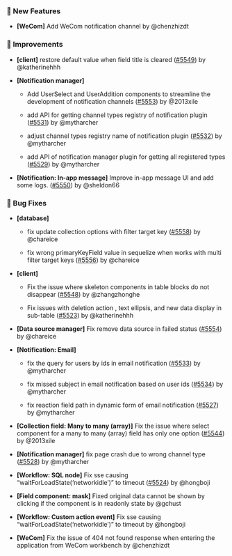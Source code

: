 ### 🎉 New Features

- **[WeCom]** Add WeCom notification channel by @chenzhizdt

### 🚀 Improvements

- **[client]** restore default value when field title is cleared ([#5549](https://github.com/nocobase/nocobase/pull/5549)) by @katherinehhh

- **[Notification manager]**
  - Add UserSelect and UserAddition components to streamline the development of notification channels ([#5553](https://github.com/nocobase/nocobase/pull/5553)) by @2013xile

  - add API for getting channel types registry of notification plugin ([#5531](https://github.com/nocobase/nocobase/pull/5531)) by @mytharcher

  - adjust channel types registry name of notification plugin ([#5532](https://github.com/nocobase/nocobase/pull/5532)) by @mytharcher

  - add API of notification manager plugin for getting all registered types ([#5529](https://github.com/nocobase/nocobase/pull/5529)) by @mytharcher

- **[Notification: In-app message]** Improve in-app message UI and add some logs. ([#5550](https://github.com/nocobase/nocobase/pull/5550)) by @sheldon66

### 🐛 Bug Fixes

- **[database]**
  - fix  update collection options with filter target key ([#5558](https://github.com/nocobase/nocobase/pull/5558)) by @chareice

  - fix wrong primaryKeyField value in sequelize when works with multi filter target keys ([#5556](https://github.com/nocobase/nocobase/pull/5556)) by @chareice

- **[client]**
  - Fix the issue where skeleton components in table blocks do not disappear ([#5548](https://github.com/nocobase/nocobase/pull/5548)) by @zhangzhonghe

  - Fix  issues with deletion action , text ellipsis, and new data display in sub-table ([#5523](https://github.com/nocobase/nocobase/pull/5523)) by @katherinehhh

- **[Data source manager]** Fix remove data source in failed status ([#5554](https://github.com/nocobase/nocobase/pull/5554)) by @chareice

- **[Notification: Email]**
  - fix the query for users by ids in email notification ([#5533](https://github.com/nocobase/nocobase/pull/5533)) by @mytharcher

  - fix missed subject in email notification based on user ids ([#5534](https://github.com/nocobase/nocobase/pull/5534)) by @mytharcher

  - fix reaction field path in dynamic form of email notification ([#5527](https://github.com/nocobase/nocobase/pull/5527)) by @mytharcher

- **[Collection field: Many to many (array)]** Fix the issue where select component for a many to many (array) field has only one option ([#5544](https://github.com/nocobase/nocobase/pull/5544)) by @2013xile

- **[Notification manager]** fix page crash due to wrong channel type ([#5528](https://github.com/nocobase/nocobase/pull/5528)) by @mytharcher

- **[Workflow: SQL node]** Fix sse causing “waitForLoadState(‘networkidle’)” to timeout ([#5524](https://github.com/nocobase/nocobase/pull/5524)) by @hongboji

- **[Field component: mask]** Fixed original data cannot be shown by clicking if the component is in readonly state by @gchust

- **[Workflow: Custom action event]** Fix sse causing “waitForLoadState(‘networkidle’)” to timeout by @hongboji

- **[WeCom]** Fix the issue of 404 not found response when entering the application from WeCom workbench by @chenzhizdt

